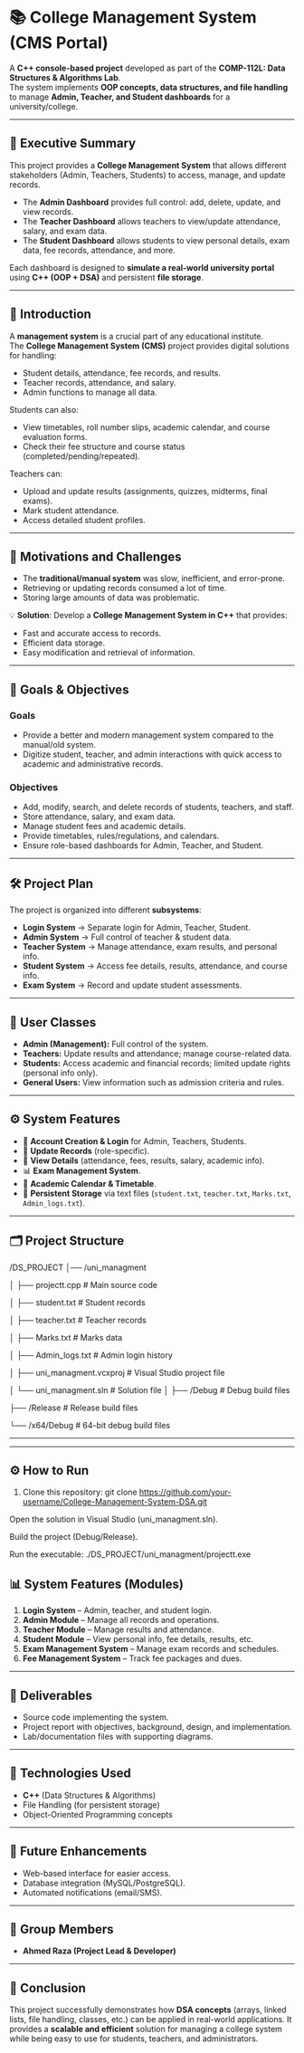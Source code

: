 # 📚 College Management System (CMS Portal)

A **C++ console-based project** developed as part of the **COMP-112L: Data Structures & Algorithms Lab**.  
The system implements **OOP concepts, data structures, and file handling** to manage **Admin, Teacher, and Student dashboards** for a university/college.

---

## 📝 Executive Summary
This project provides a **College Management System** that allows different stakeholders (Admin, Teachers, Students) to access, manage, and update records.  
- The **Admin Dashboard** provides full control: add, delete, update, and view records.  
- The **Teacher Dashboard** allows teachers to view/update attendance, salary, and exam data.  
- The **Student Dashboard** allows students to view personal details, exam data, fee records, attendance, and more.  

Each dashboard is designed to **simulate a real-world university portal** using **C++ (OOP + DSA)** and persistent **file storage**.

---

## 📖 Introduction
A **management system** is a crucial part of any educational institute.  
The **College Management System (CMS)** project provides digital solutions for handling:
- Student details, attendance, fee records, and results.  
- Teacher records, attendance, and salary.  
- Admin functions to manage all data.  

Students can also:
- View timetables, roll number slips, academic calendar, and course evaluation forms.  
- Check their fee structure and course status (completed/pending/repeated).  

Teachers can:
- Upload and update results (assignments, quizzes, midterms, final exams).  
- Mark student attendance.  
- Access detailed student profiles.

---

## 🎯 Motivations and Challenges
- The **traditional/manual system** was slow, inefficient, and error-prone.  
- Retrieving or updating records consumed a lot of time.  
- Storing large amounts of data was problematic.  

💡 **Solution**: Develop a **College Management System in C++** that provides:  
- Fast and accurate access to records.  
- Efficient data storage.  
- Easy modification and retrieval of information.

---

## 🎯 Goals & Objectives
### Goals
- Provide a better and modern management system compared to the manual/old system.  
- Digitize student, teacher, and admin interactions with quick access to academic and administrative records.  

### Objectives
- Add, modify, search, and delete records of students, teachers, and staff.  
- Store attendance, salary, and exam data.  
- Manage student fees and academic details.  
- Provide timetables, rules/regulations, and calendars.  
- Ensure role-based dashboards for Admin, Teacher, and Student.  

---

## 🛠 Project Plan
The project is organized into different **subsystems**:
- **Login System** → Separate login for Admin, Teacher, Student.  
- **Admin System** → Full control of teacher & student data.  
- **Teacher System** → Manage attendance, exam results, and personal info.  
- **Student System** → Access fee details, results, attendance, and course info.  
- **Exam System** → Record and update student assessments.  

---

## 👥 User Classes
- **Admin (Management):** Full control of the system.  
- **Teachers:** Update results and attendance; manage course-related data.  
- **Students:** Access academic and financial records; limited update rights (personal info only).  
- **General Users:** View information such as admission criteria and rules.  

---

## ⚙️ System Features
- 🔑 **Account Creation & Login** for Admin, Teachers, Students.  
- 📝 **Update Records** (role-specific).  
- 👀 **View Details** (attendance, fees, results, salary, academic info).  
- 📊 **Exam Management System**.  
- 📅 **Academic Calendar & Timetable**.  
- 📂 **Persistent Storage** via text files (`student.txt`, `teacher.txt`, `Marks.txt`, `Admin_logs.txt`).  

---


## 🗂 Project Structure
/DS_PROJECT
│── /uni_managment

│ ├── projectt.cpp # Main source code

│ ├── student.txt # Student records

│ ├── teacher.txt # Teacher records

│ ├── Marks.txt # Marks data

│ ├── Admin_logs.txt # Admin login history

│ ├── uni_managment.vcxproj # Visual Studio project file

│ └── uni_managment.sln # Solution file
│
├── /Debug # Debug build files

├── /Release # Release build files

└── /x64/Debug # 64-bit debug build files

---

---

## ⚙️ How to Run
1. Clone this repository:
   git clone https://github.com/your-username/College-Management-System-DSA.git

Open the solution in Visual Studio (uni_managment.sln).

Build the project (Debug/Release).

Run the executable:
./DS_PROJECT/uni_managment/projectt.exe


## 📊 System Features (Modules)
1. **Login System** – Admin, teacher, and student login.  
2. **Admin Module** – Manage all records and operations.  
3. **Teacher Module** – Manage results and attendance.  
4. **Student Module** – View personal info, fee details, results, etc.  
5. **Exam Management System** – Manage exam records and schedules.  
6. **Fee Management System** – Track fee packages and dues.  

---

## 📑 Deliverables
- Source code implementing the system.  
- Project report with objectives, background, design, and implementation.  
- Lab/documentation files with supporting diagrams.

---

## 🚀 Technologies Used
- **C++** (Data Structures & Algorithms)  
- File Handling (for persistent storage)  
- Object-Oriented Programming concepts  

---

## 📌 Future Enhancements
- Web-based interface for easier access.  
- Database integration (MySQL/PostgreSQL).  
- Automated notifications (email/SMS).  

---

## 👥 Group Members
- **Ahmed Raza (Project Lead & Developer)**  

---

## 📝 Conclusion
This project successfully demonstrates how **DSA concepts** (arrays, linked lists, file handling, classes, etc.) can be applied in real-world applications. It provides a **scalable and efficient** solution for managing a college system while being easy to use for students, teachers, and administrators.
